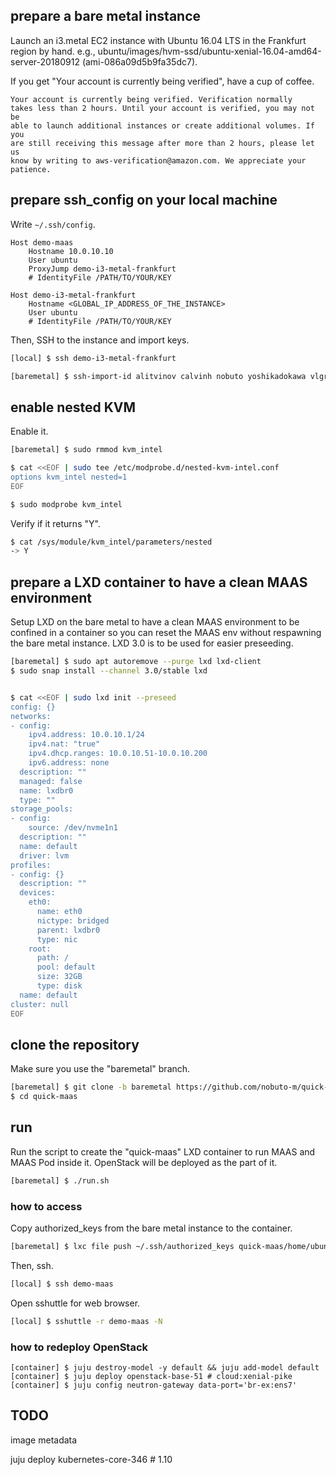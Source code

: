 ## prepare a bare metal instance

Launch an i3.metal EC2 instance with Ubuntu 16.04 LTS in the Frankfurt
region by hand. e.g., ubuntu/images/hvm-ssd/ubuntu-xenial-16.04-amd64-server-20180912
(ami-086a09d5b9fa35dc7).

If you get "Your account is currently being verified", have a cup of
coffee.

```
Your account is currently being verified. Verification normally
takes less than 2 hours. Until your account is verified, you may not be
able to launch additional instances or create additional volumes. If you
are still receiving this message after more than 2 hours, please let us
know by writing to aws-verification@amazon.com. We appreciate your
patience.
```

## prepare ssh_config on your local machine

Write `~/.ssh/config`.

```
Host demo-maas
    Hostname 10.0.10.10
    User ubuntu
    ProxyJump demo-i3-metal-frankfurt
    # IdentityFile /PATH/TO/YOUR/KEY

Host demo-i3-metal-frankfurt
    Hostname <GLOBAL_IP_ADDRESS_OF_THE_INSTANCE>
    User ubuntu
    # IdentityFile /PATH/TO/YOUR/KEY
```

Then, SSH to the instance and import keys.

``` bash
[local] $ ssh demo-i3-metal-frankfurt

[baremetal] $ ssh-import-id alitvinov calvinh nobuto yoshikadokawa vlgrevtsev
```

## enable nested KVM

Enable it.

```bash
[baremetal] $ sudo rmmod kvm_intel

$ cat <<EOF | sudo tee /etc/modprobe.d/nested-kvm-intel.conf
options kvm_intel nested=1
EOF

$ sudo modprobe kvm_intel
```

Verify if it returns "Y".

```bash
$ cat /sys/module/kvm_intel/parameters/nested
-> Y
```


## prepare a LXD container to have a clean MAAS environment

Setup LXD on the bare metal to have a clean MAAS environment to be
confined in a container so you can reset the MAAS env without respawning
the bare metal instance. LXD 3.0 is to be used for easier preseeding.

```bash
[baremetal] $ sudo apt autoremove --purge lxd lxd-client
$ sudo snap install --channel 3.0/stable lxd


$ cat <<EOF | sudo lxd init --preseed
config: {}
networks:
- config:
    ipv4.address: 10.0.10.1/24
    ipv4.nat: "true"
    ipv4.dhcp.ranges: 10.0.10.51-10.0.10.200
    ipv6.address: none
  description: ""
  managed: false
  name: lxdbr0
  type: ""
storage_pools:
- config:
    source: /dev/nvme1n1
  description: ""
  name: default
  driver: lvm
profiles:
- config: {}
  description: ""
  devices:
    eth0:
      name: eth0
      nictype: bridged
      parent: lxdbr0
      type: nic
    root:
      path: /
      pool: default
      size: 32GB
      type: disk
  name: default
cluster: null
EOF
```

## clone the repository

Make sure you use the "baremetal" branch.

```bash
[baremetal] $ git clone -b baremetal https://github.com/nobuto-m/quick-maas.git
$ cd quick-maas
```


## run

Run the script to create the "quick-maas" LXD container to run MAAS and
MAAS Pod inside it. OpenStack will be deployed as the part of it.

```bash
[baremetal] $ ./run.sh
```


### how to access

Copy authorized_keys from the bare metal instance to the container.

```bash
[baremetal] $ lxc file push ~/.ssh/authorized_keys quick-maas/home/ubuntu/.ssh/
```

Then, ssh.

```bash
[local] $ ssh demo-maas
```

Open sshuttle for web browser.

```bash
[local] $ sshuttle -r demo-maas -N
```

### how to redeploy OpenStack

```
[container] $ juju destroy-model -y default && juju add-model default
[container] $ juju deploy openstack-base-51 # cloud:xenial-pike
[container] $ juju config neutron-gateway data-port='br-ex:ens7'
```

## TODO

image metadata

juju deploy kubernetes-core-346 # 1.10
